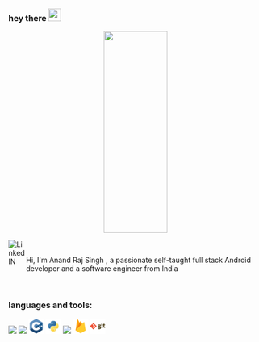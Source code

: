 ### hey there <img src="https://media.giphy.com/media/hvRJCLFzcasrR4ia7z/giphy.gif" height=25px width="25px">
<p align="center"><img src="https://user-images.githubusercontent.com/68765059/147643798-517a26cd-12ac-4250-90cd-bd48d78644a6.gif" height=400 width= 50% align="center" ></p>

<a href="https://www.linkedin.com/in/anand-raj-singh/">
  <img align="left" alt="LinkedIN" width="35px" src="https://raw.githubusercontent.com/peterthehan/peterthehan/master/assets/linkedin.svg" />
</a>

</br>

Hi, I'm Anand Raj Singh , a passionate self-taught full stack Android developer and a software engineer from India

</br>

### languages and tools:  

<code><img height="30" src="https://user-images.githubusercontent.com/68765059/147642098-b425411f-07b1-42cb-b133-e2f9b1c88998.png"></code>
<code><img height="30" src="https://user-images.githubusercontent.com/68765059/147644556-3c507efd-7e00-4588-8a92-4d109e953d94.png"></code>
<code><img height="30" src="https://raw.githubusercontent.com/github/explore/80688e429a7d4ef2fca1e82350fe8e3517d3494d/topics/cpp/cpp.png"></code>
<code><img height="30" src="https://raw.githubusercontent.com/github/explore/80688e429a7d4ef2fca1e82350fe8e3517d3494d/topics/python/python.png"></code>
<code><img height="30" src="https://user-images.githubusercontent.com/68765059/147668812-0289b3f6-b7d7-4daf-90e1-cc62912adc3c.png"></code>
<code><img height="30" src="https://raw.githubusercontent.com/github/explore/80688e429a7d4ef2fca1e82350fe8e3517d3494d/topics/firebase/firebase.png"></code>
<code><img height="30" src="https://raw.githubusercontent.com/github/explore/80688e429a7d4ef2fca1e82350fe8e3517d3494d/topics/git/git.png"></code>
</br>
<!--
**anandrajsingh/AnandRajSingh** is a ✨ _special_ ✨ repository because its `README.md` (this file) appears on your GitHub profile.

Here are some ideas to get you started:

- 🔭 I’m currently working on ...
- 🌱 I’m currently learning ...
- 👯 I’m looking to collaborate on ...
- 🤔 I’m looking for help with ...
- 💬 Ask me about ...
- 📫 How to reach me: ...
- 😄 Pronouns: ...
- ⚡ Fun fact: ...
-->
